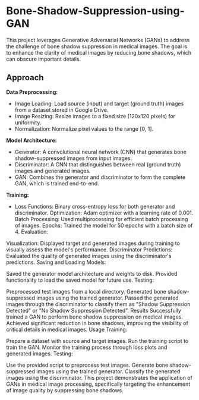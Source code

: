 # Bone-Shadow-Suppression-using-GAN

This project leverages Generative Adversarial Networks (GANs) to address the challenge of bone shadow suppression in medical images. The goal is to enhance the clarity of medical images by reducing bone shadows, which can obscure important details.

## Approach

**Data Preprocessing:**

+ Image Loading: Load source (input) and target (ground truth) images from a dataset stored in Google Drive.
+ Image Resizing: Resize images to a fixed size (120x120 pixels) for uniformity.
+ Normalization: Normalize pixel values to the range [0, 1].

**Model Architecture:**

+ Generator: A convolutional neural network (CNN) that generates bone shadow-suppressed images from input images.
+ Discriminator: A CNN that distinguishes between real (ground truth) images and generated images.
+ GAN: Combines the generator and discriminator to form the complete GAN, which is trained end-to-end.

**Training:**

+ Loss Functions: Binary cross-entropy loss for both generator and discriminator.
Optimization: Adam optimizer with a learning rate of 0.001.
Batch Processing: Used multiprocessing for efficient batch processing of images.
Epochs: Trained the model for 50 epochs with a batch size of 4.
Evaluation:

Visualization: Displayed target and generated images during training to visually assess the model's performance.
Discriminator Predictions: Evaluated the quality of generated images using the discriminator's predictions.
Saving and Loading Models:

Saved the generator model architecture and weights to disk.
Provided functionality to load the saved model for future use.
Testing:

Preprocessed test images from a local directory.
Generated bone shadow-suppressed images using the trained generator.
Passed the generated images through the discriminator to classify them as "Shadow Suppression Detected" or "No Shadow Suppression Detected".
Results
Successfully trained a GAN to perform bone shadow suppression on medical images.
Achieved significant reduction in bone shadows, improving the visibility of critical details in medical images.
Usage
Training:

Prepare a dataset with source and target images.
Run the training script to train the GAN.
Monitor the training process through loss plots and generated images.
Testing:

Use the provided script to preprocess test images.
Generate bone shadow-suppressed images using the trained generator.
Classify the generated images using the discriminator.
This project demonstrates the application of GANs in medical image processing, specifically targeting the enhancement of image quality by suppressing bone shadows.
